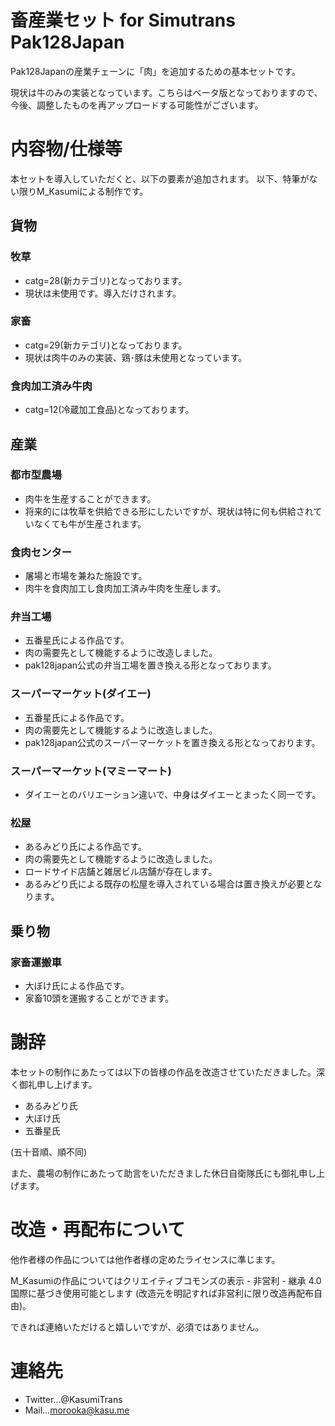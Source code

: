 # 畜産業セット for Simutrans Pak128Japan
Pak128Japanの産業チェーンに「肉」を追加するための基本セットです。

現状は牛のみの実装となっています。こちらはベータ版となっておりますので、今後、調整したものを再アップロードする可能性がございます。

# 内容物/仕様等
本セットを導入していただくと、以下の要素が追加されます。
以下、特筆がない限りM_Kasumiによる制作です。

## 貨物
### 牧草
* catg=28(新カテゴリ)となっております。
* 現状は未使用です。導入だけされます。

### 家畜
* catg=29(新カテゴリ)となっております。
* 現状は肉牛のみの実装、鶏･豚は未使用となっています。

### 食肉加工済み牛肉
* catg=12(冷蔵加工食品)となっております。

## 産業
### 都市型農場
* 肉牛を生産することができます。
* 将来的には牧草を供給できる形にしたいですが、現状は特に何も供給されていなくても牛が生産されます。

### 食肉センター
* 屠場と市場を兼ねた施設です。
* 肉牛を食肉加工し食肉加工済み牛肉を生産します。

### 弁当工場
* 五番星氏による作品です。
* 肉の需要先として機能するように改造しました。
* pak128japan公式の弁当工場を置き換える形となっております。

### スーパーマーケット(ダイエー)
* 五番星氏による作品です。
* 肉の需要先として機能するように改造しました。
* pak128japan公式のスーパーマーケットを置き換える形となっております。

### スーパーマーケット(マミーマート)
* ダイエーとのバリエーション違いで、中身はダイエーとまったく同一です。

### 松屋
* あるみどり氏による作品です。
* 肉の需要先として機能するように改造しました。
* ロードサイド店舗と雑居ビル店舗が存在します。
* あるみどり氏による既存の松屋を導入されている場合は置き換えが必要となります。

## 乗り物
### 家畜運搬車
* 大ぼけ氏による作品です。
* 家畜10頭を運搬することができます。

# 謝辞
本セットの制作にあたっては以下の皆様の作品を改造させていただきました。深く御礼申し上げます。
* あるみどり氏
* 大ぼけ氏
* 五番星氏

(五十音順、順不同)

また、農場の制作にあたって助言をいただきました休日自衛隊氏にも御礼申し上げます。

# 改造・再配布について
他作者様の作品については他作者様の定めたライセンスに準じます。

M_Kasumiの作品についてはクリエイティブコモンズの表示 - 非営利 - 継承 4.0 国際に基づき使用可能とします (改造元を明記すれば非営利に限り改造再配布自由)。

できれば連絡いただけると嬉しいですが、必須ではありません。

# 連絡先
* Twitter…@KasumiTrans
* Mail…morooka@kasu.me